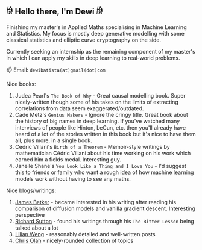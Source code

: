 ## 𓀙 Hello there, I'm Dewi 𓀙

Finishing my master's in Applied Maths specialising in Machine Learning and Statistics. My focus is mostly deep generative modelling with some classical statistics and elliptic curve cryptography on the side.

Currently seeking an internship as the remaining component of my master's in which I can apply my skills in deep learning to real-world problems.

📫 Email: `dewibatista(at)gmail(dot)com`

Nice books:
1) Judea Pearl's `The Book of Why` - Great causal modelling book. Super nicely-written though some of his takes on the limits of extracting correlations from data seem exaggerated/outdated.
2) Cade Metz's `Genius Makers` - Ignore the cringy title. Great book about the history of big names in deep learning. If you've watched many interviews of people like Hinton, LeCun, etc. then you'll already have heard of a lot of the stories written in this book but it's nice to have them all, plus more, in a single book.
3) Cédric Villani's `Birth of a Theorem` - Memoir-style writings by mathematician Cédric Villani about his time working on his work which earned him a fields medal. Interesting guy.
4) Janelle Shane's `You Look Like a Thing and I Love You` - I'd suggest this to friends or family who want a rough idea of how machine learning models work without having to see any maths.

Nice blogs/writings:
1) [James Betker](https://nonint.com/) - became interested in his writing after reading his comparison of diffusion models and vanilla gradient descent. Interesting perspective
2) [Richard Sutton](http://incompleteideas.net/) - found his writings through his `The Bitter Lesson` being talked about a lot
3) [Lilian Weng](https://lilianweng.github.io/) - reasonably detailed and well-written posts
4) [Chris Olah](https://colah.github.io/) - nicely-rounded collection of topics